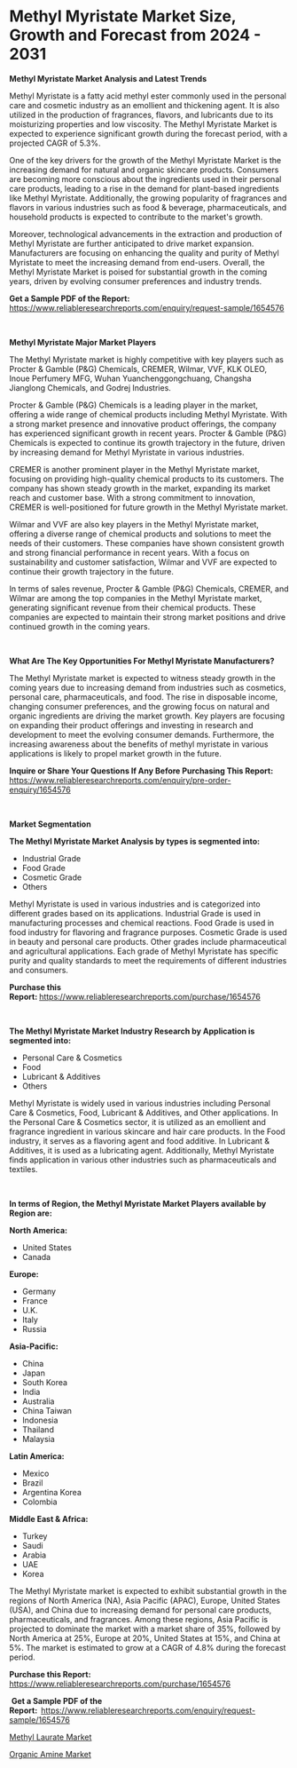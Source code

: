 <p><h1>Methyl Myristate Market Size, Growth and Forecast from 2024 - 2031</h1></p><p><strong>Methyl Myristate Market Analysis and Latest Trends</strong></p>
<p><p>Methyl Myristate is a fatty acid methyl ester commonly used in the personal care and cosmetic industry as an emollient and thickening agent. It is also utilized in the production of fragrances, flavors, and lubricants due to its moisturizing properties and low viscosity. The Methyl Myristate Market is expected to experience significant growth during the forecast period, with a projected CAGR of 5.3%.</p><p>One of the key drivers for the growth of the Methyl Myristate Market is the increasing demand for natural and organic skincare products. Consumers are becoming more conscious about the ingredients used in their personal care products, leading to a rise in the demand for plant-based ingredients like Methyl Myristate. Additionally, the growing popularity of fragrances and flavors in various industries such as food & beverage, pharmaceuticals, and household products is expected to contribute to the market's growth.</p><p>Moreover, technological advancements in the extraction and production of Methyl Myristate are further anticipated to drive market expansion. Manufacturers are focusing on enhancing the quality and purity of Methyl Myristate to meet the increasing demand from end-users. Overall, the Methyl Myristate Market is poised for substantial growth in the coming years, driven by evolving consumer preferences and industry trends.</p></p>
<p><strong>Get a Sample PDF of the Report:&nbsp;</strong> <a href="https://www.reliableresearchreports.com/enquiry/request-sample/1654576">https://www.reliableresearchreports.com/enquiry/request-sample/1654576</a></p>
<p>&nbsp;</p>
<p><strong>Methyl Myristate Major Market Players</strong></p>
<p><p>The Methyl Myristate market is highly competitive with key players such as Procter & Gamble (P&G) Chemicals, CREMER, Wilmar, VVF, KLK OLEO, Inoue Perfumery MFG, Wuhan Yuanchenggongchuang, Changsha Jianglong Chemicals, and Godrej Industries. </p><p>Procter & Gamble (P&G) Chemicals is a leading player in the market, offering a wide range of chemical products including Methyl Myristate. With a strong market presence and innovative product offerings, the company has experienced significant growth in recent years. Procter & Gamble (P&G) Chemicals is expected to continue its growth trajectory in the future, driven by increasing demand for Methyl Myristate in various industries.</p><p>CREMER is another prominent player in the Methyl Myristate market, focusing on providing high-quality chemical products to its customers. The company has shown steady growth in the market, expanding its market reach and customer base. With a strong commitment to innovation, CREMER is well-positioned for future growth in the Methyl Myristate market.</p><p>Wilmar and VVF are also key players in the Methyl Myristate market, offering a diverse range of chemical products and solutions to meet the needs of their customers. These companies have shown consistent growth and strong financial performance in recent years. With a focus on sustainability and customer satisfaction, Wilmar and VVF are expected to continue their growth trajectory in the future.</p><p>In terms of sales revenue, Procter & Gamble (P&G) Chemicals, CREMER, and Wilmar are among the top companies in the Methyl Myristate market, generating significant revenue from their chemical products. These companies are expected to maintain their strong market positions and drive continued growth in the coming years.</p></p>
<p>&nbsp;</p>
<p><strong>What Are The Key Opportunities For Methyl Myristate Manufacturers?</strong></p>
<p><p>The Methyl Myristate market is expected to witness steady growth in the coming years due to increasing demand from industries such as cosmetics, personal care, pharmaceuticals, and food. The rise in disposable income, changing consumer preferences, and the growing focus on natural and organic ingredients are driving the market growth. Key players are focusing on expanding their product offerings and investing in research and development to meet the evolving consumer demands. Furthermore, the increasing awareness about the benefits of methyl myristate in various applications is likely to propel market growth in the future.</p></p>
<p><strong>Inquire or Share Your Questions If Any Before Purchasing This Report:</strong> <a href="https://www.reliableresearchreports.com/enquiry/pre-order-enquiry/1654576">https://www.reliableresearchreports.com/enquiry/pre-order-enquiry/1654576</a></p>
<p>&nbsp;</p>
<p><strong>Market Segmentation</strong></p>
<p><strong>The Methyl Myristate Market Analysis by types is segmented into:</strong></p>
<p><ul><li>Industrial Grade</li><li>Food Grade</li><li>Cosmetic Grade</li><li>Others</li></ul></p>
<p><p>Methyl Myristate is used in various industries and is categorized into different grades based on its applications. Industrial Grade is used in manufacturing processes and chemical reactions. Food Grade is used in food industry for flavoring and fragrance purposes. Cosmetic Grade is used in beauty and personal care products. Other grades include pharmaceutical and agricultural applications. Each grade of Methyl Myristate has specific purity and quality standards to meet the requirements of different industries and consumers.</p></p>
<p><strong>Purchase this Report:&nbsp;</strong><a href="https://www.reliableresearchreports.com/purchase/1654576">https://www.reliableresearchreports.com/purchase/1654576</a></p>
<p>&nbsp;</p>
<p><strong>The Methyl Myristate Market Industry Research by Application is segmented into:</strong></p>
<p><ul><li>Personal Care & Cosmetics</li><li>Food</li><li>Lubricant & Additives</li><li>Others</li></ul></p>
<p><p>Methyl Myristate is widely used in various industries including Personal Care & Cosmetics, Food, Lubricant & Additives, and Other applications. In the Personal Care & Cosmetics sector, it is utilized as an emollient and fragrance ingredient in various skincare and hair care products. In the Food industry, it serves as a flavoring agent and food additive. In Lubricant & Additives, it is used as a lubricating agent. Additionally, Methyl Myristate finds application in various other industries such as pharmaceuticals and textiles.</p></p>
<p>&nbsp;</p>
<p><strong>In terms of Region, the Methyl Myristate Market Players available by Region are:</strong></p>
<p>
    <p> <strong> North America: </strong>
        <ul>
            <li>United States</li>
            <li>Canada</li>
        </ul>
        </p> 
    <p> <strong> Europe: </strong>
        <ul>
            <li>Germany</li>
            <li>France</li>
            <li>U.K.</li>
            <li>Italy</li>
            <li>Russia</li>
        </ul>
        </p> 
    <p> <strong> Asia-Pacific: </strong>
        <ul>
            <li>China</li>
            <li>Japan</li>
            <li>South Korea</li>
            <li>India</li>
            <li>Australia</li>
            <li>China Taiwan</li>
            <li>Indonesia</li>
            <li>Thailand</li>
            <li>Malaysia</li>
        </ul>
        </p> 
    <p> <strong> Latin America: </strong>
        <ul>
            <li>Mexico</li>
            <li>Brazil</li>
            <li>Argentina Korea</li>
            <li>Colombia</li>
        </ul>
        </p> 
    <p> <strong> Middle East & Africa: </strong>
        <ul>
            <li>Turkey</li>
            <li>Saudi</li>
            <li>Arabia</li>
            <li>UAE</li>
            <li>Korea</li>
        </ul>
    </p>
    </p>
<p><p>The Methyl Myristate market is expected to exhibit substantial growth in the regions of North America (NA), Asia Pacific (APAC), Europe, United States (USA), and China due to increasing demand for personal care products, pharmaceuticals, and fragrances. Among these regions, Asia Pacific is projected to dominate the market with a market share of 35%, followed by North America at 25%, Europe at 20%, United States at 15%, and China at 5%. The market is estimated to grow at a CAGR of 4.8% during the forecast period.</p></p>
<p><strong>Purchase this Report: </strong><a href="https://www.reliableresearchreports.com/purchase/1654576">https://www.reliableresearchreports.com/purchase/1654576</a></p>
<p>&nbsp;<strong>Get a Sample PDF of the Report:&nbsp;&nbsp;</strong><a href="https://www.reliableresearchreports.com/enquiry/request-sample/1654576">https://www.reliableresearchreports.com/enquiry/request-sample/1654576</a></p>
<p><strong></strong></p>
<p><p><a href="https://github.com/seekum/Market-Research-Report-List-1/blob/main/methyl-laurate-market.md">Methyl Laurate Market</a></p><p><a href="https://github.com/nancykennedykellievqfqt2/Market-Research-Report-List-1/blob/main/organic-amine-market.md">Organic Amine Market</a></p></p>